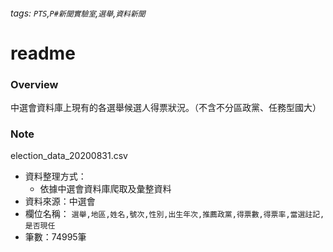 ###### tags: `PTS`,`P#新聞實驗室`,`選舉`,`資料新聞`
# readme

### Overview

中選會資料庫上現有的各選舉候選人得票狀況。（不含不分區政黨、任務型國大）

### Note

election_data_20200831.csv
* 資料整理方式：
    * 依據中選會資料庫爬取及彙整資料
* 資料來源：中選會
* 欄位名稱： `選舉,地區,姓名,號次,性別,出生年次,推薦政黨,得票數,得票率,當選註記,是否現任`
* 筆數：74995筆
